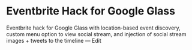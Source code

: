 Eventbrite Hack for Google Glass
========================

Eventbrite hack for Google Glass with location-based event discovery, custom menu option to view social stream, and injection of social stream images + tweets to the timeline — Edit
